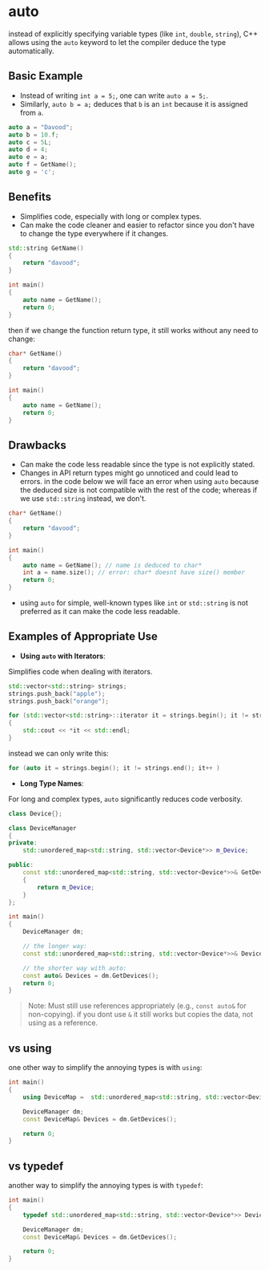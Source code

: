 # auto
instead of explicitly specifying variable types (like `int`, `double`, `string`), C++ allows using the `auto` keyword to let the compiler deduce the type automatically.

## Basic Example 
- Instead of writing `int a = 5;`, one can write `auto a = 5;`.
- Similarly, `auto b = a;` deduces that `b` is an `int` because it is assigned from `a`.
```cpp
auto a = "Davood";
auto b = 10.f;
auto c = 5L;
auto d = 4;
auto e = a;
auto f = GetName();
auto g = 'c';
```

## Benefits
- Simplifies code, especially with long or complex types.
- Can make the code cleaner and easier to refactor since you don't have to change the type everywhere if it changes.
```cpp
std::string GetName()
{
    return "davood";
}

int main()
{
    auto name = GetName();
    return 0;
}
```
then if we change the function return type, it still works without any need to change:
```cpp
char* GetName()
{
    return "davood";
}

int main()
{
    auto name = GetName();
    return 0;
}
```

## Drawbacks 
- Can make the code less readable since the type is not explicitly stated.
- Changes in API return types might go unnoticed and could lead to errors. in the code below we will face an error when using `auto` because the deduced size is not compatible with the rest of the code; whereas if we use `std::string` instead, we don't. 
```cpp
char* GetName()
{
    return "davood";
}

int main()
{
    auto name = GetName(); // name is deduced to char*
    int a = name.size(); // error: char* doesnt have size() member
    return 0;
}
```
- using `auto` for simple, well-known types like `int` or `std::string` is not preferred as it can make the code less readable.

## Examples of Appropriate Use


- **Using `auto` with Iterators**: 

Simplifies code when dealing with iterators.
```cpp
std::vector<std::string> strings;
strings.push_back("apple");
strings.push_back("orange");

for (std::vector<std::string>::iterator it = strings.begin(); it != strings.end(); it++ )
{
    std::cout << *it << std::endl;
}
```
instead we can only write this:
```cpp
for (auto it = strings.begin(); it != strings.end(); it++ )
```

- **Long Type Names**:

For long and complex types, `auto` significantly reduces code verbosity.
```cpp
class Device{};

class DeviceManager
{
private:
    std::unordered_map<std::string, std::vector<Device*>> m_Device;

public:
    const std::unordered_map<std::string, std::vector<Device*>>& GetDevices()
    {
        return m_Device;
    }
};

int main()
{
    DeviceManager dm;

    // the longer way:
    const std::unordered_map<std::string, std::vector<Device*>>& Devices = dm.GetDevices();

    // the shorter way with auto:
    const auto& Devices = dm.GetDevices();
    return 0;
}
```
>Note: Must still use references appropriately (e.g., `const auto&` for non-copying). if you dont use `&` it still works but copies the data, not using as a reference.

## vs using
one other way to simplify the annoying types is with `using`:
```cpp
int main()
{
    using DeviceMap =  std::unordered_map<std::string, std::vector<Device*>>;

    DeviceManager dm;
    const DeviceMap& Devices = dm.GetDevices();

    return 0;
}
```
## vs typedef
another way to simplify the annoying types is with `typedef`:
```cpp
int main()
{
    typedef std::unordered_map<std::string, std::vector<Device*>> DeviceMap;

    DeviceManager dm;
    const DeviceMap& Devices = dm.GetDevices();

    return 0;
}
```

